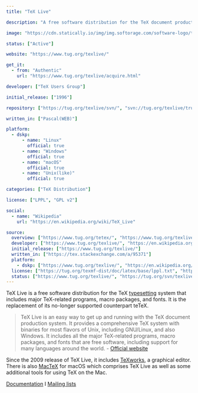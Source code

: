 ```yaml
---
title: "TeX Live"

description: "A free software distribution for the TeX document production system"

image: "https://cdn.statically.io/img/img.softorage.com/software-logo/tex-live.png?h=64"

status: ["Active"]

website: "https://www.tug.org/texlive/"

get_it:
  - from: "Authentic"
    url: "https://www.tug.org/texlive/acquire.html"

developer: ["TeX Users Group"]

initial_release: ["1996"]

repository: ["https://tug.org/texlive/svn/", "svn://tug.org/texlive/trunk"]

written_in: ["Pascal(WEB)"]

platform:
  - dskp:
      - name: "Linux"
        official: true
      - name: "Windows"
        official: true
      - name: "macOS"
        official: true
      - name: "Unix(like)"
        official: true

categories: ["TeX Distribution"]

license: ["LPPL", "GPL v2"]

social:
  - name: "Wikipedia"
    url: "https://en.wikipedia.org/wiki/TeX_Live"

source:
  overview: ["https://www.tug.org/tetex/", "https://www.tug.org/texlive/", "http://tug.org/texworks/", "https://www.tug.org/mactex/"]
  developer: ["https://www.tug.org/texlive/", "https://en.wikipedia.org/w/index.php?title=TeX_Live&oldid=875130468"]
  initial_release: ["https://www.tug.org/texlive/"]
  written_in: ["https://tex.stackexchange.com/a/95371"]
  platform:
    - dskp: ["https://www.tug.org/texlive/", "https://en.wikipedia.org/w/index.php?title=TeX_Live&oldid=875130468"]
  license: ["https://tug.org/texmf-dist/doc/latex/base/lppl.txt", "https://www.tug.org/texlive/LICENSE.TL", "https://en.wikipedia.org/w/index.php?title=TeX_Live&oldid=875130468"]
  status: ["https://www.tug.org/texlive/", "https://tug.org/svn/texlive/trunk/"]
---
```

  TeX Live is a free software distribution for the TeX [typesetting](/categories/typesetting) system that includes major TeX-related programs, macro packages, and fonts. It is the replacement of its no-longer supported counterpart teTeX.
  
  > TeX Live is an easy way to get up and running with the TeX document production system. It provides a comprehensive TeX system with binaries for most flavors of Unix, including GNU/Linux, and also Windows. It includes all the major TeX-related programs, macro packages, and fonts that are free software, including support for many languages around the world. \- [Official website](https://www.tug.org/texlive/)
  
  Since the 2009 release of TeX Live, it includes [TeXworks](/software/texworks/), a graphical editor. There is also [MacTeX](/software/mactex/) for macOS which comprises TeX Live as well as some additional tools for using TeX on the Mac.
  
  [Documentation](https://www.tug.org/texlive/doc.html)  I  [Mailing lists](https://www.tug.org/texlive/lists.html)

